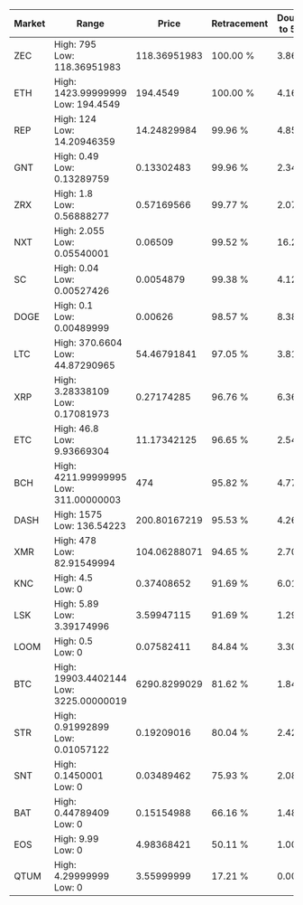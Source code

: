 | Market | Range | Price| Retracement | Doubles to 50% |
| --- | --- | --- | --- | --- |
| ZEC | High: 795<br />Low: 118.36951983 | 118.36951983 | 100.00 % | 3.86 |
| ETH | High: 1423.99999999<br />Low: 194.4549 | 194.4549 | 100.00 % | 4.16 |
| REP | High: 124<br />Low: 14.20946359 | 14.24829984 | 99.96 % | 4.85 |
| GNT | High: 0.49<br />Low: 0.13289759 | 0.13302483 | 99.96 % | 2.34 |
| ZRX | High: 1.8<br />Low: 0.56888277 | 0.57169566 | 99.77 % | 2.07 |
| NXT | High: 2.055<br />Low: 0.05540001 | 0.06509 | 99.52 % | 16.21 |
| SC | High: 0.04<br />Low: 0.00527426 | 0.0054879 | 99.38 % | 4.12 |
| DOGE | High: 0.1<br />Low: 0.00489999 | 0.00626 | 98.57 % | 8.38 |
| LTC | High: 370.6604<br />Low: 44.87290965 | 54.46791841 | 97.05 % | 3.81 |
| XRP | High: 3.28338109<br />Low: 0.17081973 | 0.27174285 | 96.76 % | 6.36 |
| ETC | High: 46.8<br />Low: 9.93669304 | 11.17342125 | 96.65 % | 2.54 |
| BCH | High: 4211.99999995<br />Low: 311.00000003 | 474 | 95.82 % | 4.77 |
| DASH | High: 1575<br />Low: 136.54223 | 200.80167219 | 95.53 % | 4.26 |
| XMR | High: 478<br />Low: 82.91549994 | 104.06288071 | 94.65 % | 2.70 |
| KNC | High: 4.5<br />Low: 0 | 0.37408652 | 91.69 % | 6.01 |
| LSK | High: 5.89<br />Low: 3.39174996 | 3.59947115 | 91.69 % | 1.29 |
| LOOM | High: 0.5<br />Low: 0 | 0.07582411 | 84.84 % | 3.30 |
| BTC | High: 19903.4402144<br />Low: 3225.00000019 | 6290.8299029 | 81.62 % | 1.84 |
| STR | High: 0.91992899<br />Low: 0.01057122 | 0.19209016 | 80.04 % | 2.42 |
| SNT | High: 0.1450001<br />Low: 0 | 0.03489462 | 75.93 % | 2.08 |
| BAT | High: 0.44789409<br />Low: 0 | 0.15154988 | 66.16 % | 1.48 |
| EOS | High: 9.99<br />Low: 0 | 4.98368421 | 50.11 % | 1.00 |
| QTUM | High: 4.29999999<br />Low: 0 | 3.55999999 | 17.21 % | 0.00 |
